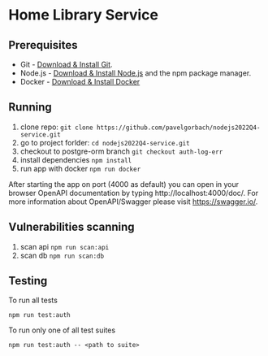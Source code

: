 # Home Library Service

## Prerequisites

- Git - [Download & Install Git](https://git-scm.com/downloads).
- Node.js - [Download & Install Node.js](https://nodejs.org/en/download/) and the npm package manager.
- Docker - [Download & Install Docker](https://www.docker.com/)

## Running 

1. clone repo: `git clone https://github.com/pavelgorbach/nodejs2022Q4-service.git`
2. go to project forlder: `cd nodejs2022Q4-service.git`
3. checkout to postgre-orm branch `git checkout auth-log-err`
4. install dependencies `npm install`
5. run app with docker `npm run docker`

After starting the app on port (4000 as default) you can open
in your browser OpenAPI documentation by typing http://localhost:4000/doc/.
For more information about OpenAPI/Swagger please visit https://swagger.io/.

## Vulnerabilities scanning

1. scan api `npm run scan:api`
2. scan db `npm run scan:db`

## Testing

To run all tests 

```
npm run test:auth
```

To run only one of all test suites

```
npm run test:auth -- <path to suite>
```